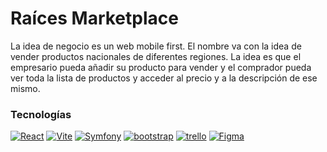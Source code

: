 # Raíces Marketplace

La idea de negocio es un web mobile first. 
El nombre va con la idea de vender productos nacionales de diferentes regiones. 
La idea es que el empresario pueda añadir su producto para vender y el comprador pueda ver toda la lista de productos y acceder 
al precio y a la descripción de ese mismo.


### Tecnologías 
<a href='https://github.com/shivamkapasia0' target="_blank"><img alt='React' src='https://img.shields.io/badge/ReactJS-100000?style=for-the-badge&logo=React&logoColor=FFFFFF&labelColor=5F6BD3&color=5F6BD3'/></a>
<a href='https://github.com/shivamkapasia0' target="_blank"><img alt='Vite' src='https://img.shields.io/badge/Vitte-100000?style=for-the-badge&logo=Vite&logoColor=white&labelColor=39B620&color=39B620'/></a>
<a href='https://github.com/shivamkapasia0' target="_blank"><img alt='Symfony' src='https://img.shields.io/badge/Symfony-100000?style=for-the-badge&logo=Symfony&logoColor=white&labelColor=black&color=black'/></a>
<a href='https://github.com/shivamkapasia0' target="_blank"><img alt='bootstrap' src='https://img.shields.io/badge/Bootstrap-100000?style=for-the-badge&logo=bootstrap&logoColor=white&labelColor=B85CDA&color=B85CDA'/></a>
<a href='https://github.com/shivamkapasia0' target="_blank"><img alt='trello' src='https://img.shields.io/badge/trello-100000?style=for-the-badge&logo=trello&logoColor=white&labelColor=726AFF&color=726AFF'/></a>
<a href='https://github.com/shivamkapasia0' target="_blank"><img alt='Figma' src='https://img.shields.io/badge/figma-100000?style=for-the-badge&logo=Figma&logoColor=white&labelColor=FF6ADA&color=000000'/></a>
